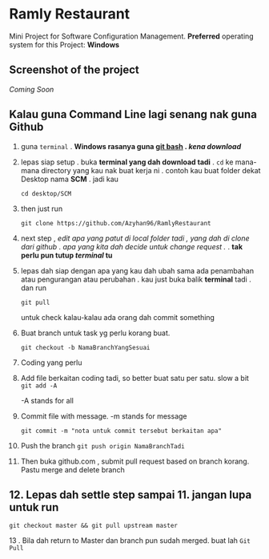 # Ramly Restaurant

Mini Project for Software Configuration Management.
**Preferred** operating system for this Project: **Windows**

## Screenshot of the project

_Coming Soon_

## Kalau guna Command Line lagi senang nak guna Github

1. guna ```terminal``` . **Windows rasanya guna [git bash](https://git-scm.com/downloads) . *kena download***

2. lepas siap setup . buka **terminal yang dah download tadi** . ```cd``` ke mana-mana directory yang kau nak buat kerja ni . contoh kau buat folder dekat Desktop nama **SCM** . jadi kau 

    ```cd desktop/SCM``` 

3. then just run

    ```git clone https://github.com/Azyhan96/RamlyRestaurant```

4. next step , *edit apa yang patut di local folder tadi , yang dah di clone dari github . apa yang kita dah decide untuk change request .* . **tak perlu pun tutup *terminal* tu**

5. lepas dah siap dengan apa yang kau dah ubah sama ada penambahan atau pengurangan atau perubahan . kau just buka balik **terminal** tadi . dan run 

    ```git pull``` 

    untuk check kalau-kalau ada orang dah commit something

6. Buat branch untuk task yg perlu korang buat.

    ```git checkout -b NamaBranchYangSesuai```

7. Coding yang perlu

8. Add file berkaitan coding tadi, so better buat satu per satu. slow a bit
    ```git add -A```

    -A stands for all

9. Commit file with message. -m stands for message

    ```git commit -m "nota untuk commit tersebut berkaitan apa"```

10. Push the branch
    ```git push origin NamaBranchTadi```

11. Then buka github.com , submit pull request based on branch korang. Pastu merge and delete branch

## 12. Lepas dah settle step sampai 11. jangan lupa untuk run 

    git checkout master && git pull upstream master

13 . Bila dah return to Master dan branch pun sudah merged. buat lah ```Git Pull```